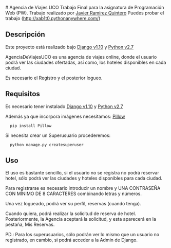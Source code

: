 # Agencia de Viajes UCO
  Trabajo Final para la asignatura de Programación Web (PW).
  Trabajo realizado por [Javier Ramírez Quintero](https://github.com/xab1t0)
  Puedes probar el trabajo (http://xab1t0.pythonanywhere.com/)


## Descripción

  Este proyecto está realizado bajo [Django v1.10](https://www.djangoproject.com/) y [Python v2.7](https://www.python.org/download/releases/2.7/)

  AgenciaDeViajesUCO es una agencia de viajes online, donde el usuario podrá ver las ciudades ofertadas, así como, los hoteles disponibles en cada ciudad.

  Es necesario el Registro y el posterior logueo.


## Requisitos

  Es necesario tener instalado [Django v1.10](https://www.djangoproject.com/) y [Python v2.7](https://www.python.org/download/releases/2.7/)

  Además ya que incorpora imágenes necesitamos: [Pillow](http://pillow.readthedocs.io/en/3.1.x/installation.html)
  ```
    pip install Pillow
  ```
  Si necesita crear un Superusuario procederemos:
  ```
    python manage.py createsuperuser
  ```
## Uso

  El uso es bastante sencillo, si el usuario no se registra no podrá reservar hotel, sólo podrá ver las ciudades y hoteles disponibles para cada ciudad.

  Para registrarse es necesario introducir un nombre y UNA CONTRASEÑA CON MÍNIMO DE 8 CARACTERES combinando letras y números.

  Una vez logueado, podrá ver su perfil, reservas (cuando tenga).

  Cuando quiera, podrá realizar la solicitud de reserva de hotel. Posteriormente, la Agencia aceptará la solicitud, y esta aparecerá en la pestaña, Mis Reservas.

  PD.: Para los superusuarios, sólo podrán ver lo mismo que un usuario no registrado, en cambio, si podrá acceder a la Admin de Django.
